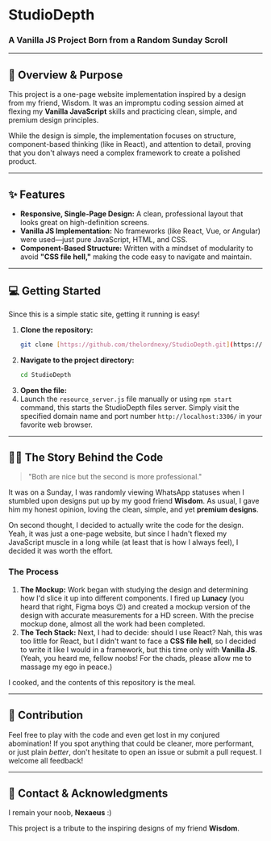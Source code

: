 # StudioDepth
### A Vanilla JS Project Born from a Random Sunday Scroll

---

## **🎯 Overview & Purpose**

This project is a one-page website implementation inspired by a design from my friend, Wisdom. It was an impromptu coding session aimed at flexing my **Vanilla JavaScript** skills and practicing clean, simple, and premium design principles.

While the design is simple, the implementation focuses on structure, component-based thinking (like in React), and attention to detail, proving that you don't always need a complex framework to create a polished product.

---

## **✨ Features**

* **Responsive, Single-Page Design:** A clean, professional layout that looks great on high-definition screens.
* **Vanilla JS Implementation:** No frameworks (like React, Vue, or Angular) were used—just pure JavaScript, HTML, and CSS.
* **Component-Based Structure:** Written with a mindset of modularity to avoid **"CSS file hell,"** making the code easy to navigate and maintain.

---

## **💻 Getting Started**

Since this is a simple static site, getting it running is easy!

1.  **Clone the repository:**
    ```bash
    git clone [https://github.com/thelordnexy/StudioDepth.git](https://github.com/thelordnexy/StudioDepth.git)
    ```
2.  **Navigate to the project directory:**
    ```bash
    cd StudioDepth
    ```
3.  **Open the file:**
4.  Launch the `resource_server.js` file manually or using `npm start` command, this starts the StudioDepth files server.
    Simply visit the specified domain name and port number `http://localhost:3306/` in your favorite web browser.

---

## **👨‍💻 The Story Behind the Code**

> "Both are nice but the second is more professional."

It was on a Sunday, I was randomly viewing WhatsApp statuses when I stumbled upon designs put up by my good friend **Wisdom**. As usual, I gave him my honest opinion, loving the clean, simple, and yet **premium designs**.

On second thought, I decided to actually write the code for the design. Yeah, it was just a one-page website, but since I hadn't flexed my JavaScript muscle in a long while (at least that is how I always feel), I decided it was worth the effort.

### **The Process**

1.  **The Mockup:** Work began with studying the design and determining how I'd slice it up into different components. I fired up **Lunacy** (you heard that right, Figma boys 😉) and created a mockup version of the design with accurate measurements for a HD screen. With the precise mockup done, almost all the work had been completed.
2.  **The Tech Stack:** Next, I had to decide: should I use React? Nah, this was too little for React, but I didn't want to face a **CSS file hell**, so I decided to write it like I would in a framework, but this time only with **Vanilla JS**. (Yeah, you heard me, fellow noobs! For the chads, please allow me to massage my ego in peace.)

I cooked, and the contents of this repository is the meal.

---

## **🚀 Contribution**

Feel free to play with the code and even get lost in my conjured abomination! If you spot anything that could be cleaner, more performant, or just plain *better*, don't hesitate to open an issue or submit a pull request. I welcome all feedback!

---

## **👋 Contact & Acknowledgments**

I remain your noob, **Nexaeus** :)

This project is a tribute to the inspiring designs of my friend **Wisdom**.
